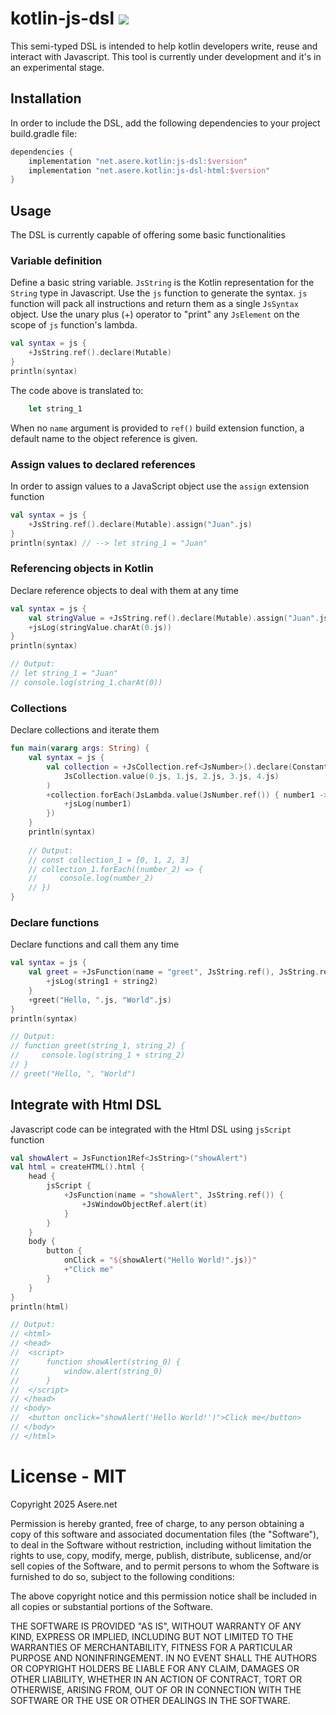 # kotlin-js-dsl ![](https://img.shields.io/badge/jsDsl_version-0.0.2-004475)
This semi-typed DSL is intended to help kotlin developers write, reuse and interact with Javascript. This tool is currently under development and it's in an experimental stage.

## Installation
In order to include the DSL, add the following dependencies to your project build.gradle file:
```groovy
dependencies {
    implementation "net.asere.kotlin:js-dsl:$version"
    implementation "net.asere.kotlin:js-dsl-html:$version"
}
```

## Usage

The DSL is currently capable of offering some basic functionalities

### Variable definition

Define a basic string variable. `JsString` is the Kotlin representation for the `String` type in Javascript. Use the `js` function to generate the syntax. `js` function will pack all instructions and return them as a single `JsSyntax` object. Use the unary plus (+) operator to "print" any `JsElement` on the scope of `js` function's lambda.

```kotlin
val syntax = js {
    +JsString.ref().declare(Mutable)        
}
println(syntax)
```

The code above is translated to:

```javascript
    let string_1
```

When no `name` argument is provided to `ref()` build extension function, a default name to the object reference is given.

### Assign values to declared references

In order to assign values to a JavaScript object use the `assign` extension function

```kotlin
val syntax = js {
    +JsString.ref().declare(Mutable).assign("Juan".js)
}
println(syntax) // --> let string_1 = "Juan"
```

### Referencing objects in Kotlin

Declare reference objects to deal with them at any time

```kotlin
val syntax = js {
    val stringValue = +JsString.ref().declare(Mutable).assign("Juan".js)
    +jsLog(stringValue.charAt(0.js))
}
println(syntax)

// Output:
// let string_1 = "Juan"
// console.log(string_1.charAt(0))
```
### Collections

Declare collections and iterate them

```kotlin
fun main(vararg args: String) {
    val syntax = js {
        val collection = +JsCollection.ref<JsNumber>().declare(Constant).assign(
            JsCollection.value(0.js, 1.js, 2.js, 3.js, 4.js)
        )
        +collection.forEach(JsLambda.value(JsNumber.ref()) { number1 ->
            +jsLog(number1)
        })
    }
    println(syntax)
    
    // Output:
    // const collection_1 = [0, 1, 2, 3]
    // collection_1.forEach((number_2) => {
    //     console.log(number_2)
    // })    
}
```

### Declare functions

Declare functions and call them any time
```kotlin
val syntax = js {
    val greet = +JsFunction(name = "greet", JsString.ref(), JsString.ref()) { string1, string2 ->
        +jsLog(string1 + string2)
    }
    +greet("Hello, ".js, "World".js)
}
println(syntax)

// Output:
// function greet(string_1, string_2) {
//     console.log(string_1 + string_2)
// }
// greet("Hello, ", "World")
```
## Integrate with Html DSL

Javascript code can be integrated with the Html DSL using `jsScript` function

```kotlin
val showAlert = JsFunction1Ref<JsString>("showAlert")
val html = createHTML().html {
    head {
        jsScript {
            +JsFunction(name = "showAlert", JsString.ref()) {
                +JsWindowObjectRef.alert(it)
            }
        }
    }
    body {
        button {
            onClick = "${showAlert("Hello World!".js)}"
            +"Click me"
        }
    }
}
println(html)

// Output:
// <html>
// <head>
//  <script>
//      function showAlert(string_0) {
//          window.alert(string_0)
//      }
//  </script>
// </head>
// <body>
//  <button onclick="showAlert('Hello World!')">Click me</button>
// </body>
// </html>

```

# License - MIT

Copyright 2025 Asere.net

Permission is hereby granted, free of charge, to any person obtaining a copy of this software and associated documentation files (the "Software"), to deal in the Software without restriction, including without limitation the rights to use, copy, modify, merge, publish, distribute, sublicense, and/or sell copies of the Software, and to permit persons to whom the Software is furnished to do so, subject to the following conditions:

The above copyright notice and this permission notice shall be included in all copies or substantial portions of the Software.

THE SOFTWARE IS PROVIDED "AS IS", WITHOUT WARRANTY OF ANY KIND, EXPRESS OR IMPLIED, INCLUDING BUT NOT LIMITED TO THE WARRANTIES OF MERCHANTABILITY, FITNESS FOR A PARTICULAR PURPOSE AND NONINFRINGEMENT. IN NO EVENT SHALL THE AUTHORS OR COPYRIGHT HOLDERS BE LIABLE FOR ANY CLAIM, DAMAGES OR OTHER LIABILITY, WHETHER IN AN ACTION OF CONTRACT, TORT OR OTHERWISE, ARISING FROM, OUT OF OR IN CONNECTION WITH THE SOFTWARE OR THE USE OR OTHER DEALINGS IN THE SOFTWARE.
